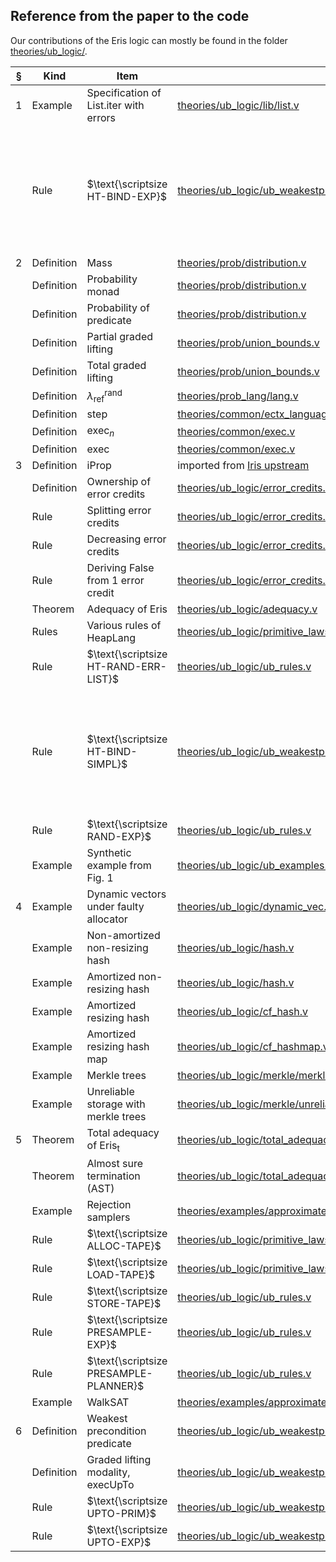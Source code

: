 
## Reference from the paper to the code

Our contributions of the Eris logic can mostly be found in the folder [theories/ub_logic/](theories/ub_logic/).

| § | Kind       | Item                                   | Coq file                                                                        | Name                       | Note                                                                                     |
|---|------------|----------------------------------------|---------------------------------------------------------------------------------|----------------------------|------------------------------------------------------------------------------------------|
| 1 | Example    | Specification of List.iter with errors | [theories/ub_logic/lib/list.v]                                                  | `wp_list_iter_err1`        |                                                                                          |
|   | Rule       | $\text{\scriptsize HT-BIND-EXP}$       | [theories/ub_logic/ub_weakestpre.v]                                             | `ub_wp_bind`               | We present a noraml bind rule, which can be instantiated easily to include error credits |
| 2 | Definition | Mass                                   | [theories/prob/distribution.v]                                                  | `distr`                    |                                                                                          |
|   | Definition | Probability monad                      | [theories/prob/distribution.v]                                                  | `dret_id_right`, etc       |                                                                                          |
|   | Definition | Probability of predicate               | [theories/prob/distribution.v]                                                  | `prob`                     |                                                                                          |
|   | Definition | Partial graded lifting                 | [theories/prob/union_bounds.v]                                                  | `ub_lift`                  |                                                                                          |
|   | Definition | Total graded lifting                   | [theories/prob/union_bounds.v]                                                  | `total_ub_lift`            |                                                                                          |
|   | Definition | $\lambda^\text{rand}_\text{ref}$       | [theories/prob_lang/lang.v]                                                     | Whole file                 |                                                                                          |
|   | Definition | step                                   | [theories/common/ectx_language.v]                                               | `prim_step`                |                                                                                          |
|   | Definition | $\text{exec}_n$                        | [theories/common/exec.v]                                                        | `exec`                     |                                                                                          |
|   | Definition | $\text{exec}$                          | [theories/common/exec.v]                                                        | `lim_exec_val`             |                                                                                          |
| 3 | Definition | iProp                                  | imported from [Iris upstream]                                                   | `iProp`                    |                                                                                          |
|   | Definition | Ownership of error credits             | [theories/ub_logic/error_credits.v]                                             | `ec`                       |                                                                                          |
|   | Rule       | Splitting error credits                | [theories/ub_logic/error_credits.v]                                             | `ec_split`                 |                                                                                          |
|   | Rule       | Decreasing error credits               | [theories/ub_logic/error_credits.v]                                             | `ec_weaken`                |                                                                                          |
|   | Rule       | Deriving False from 1 error credit     | [theories/ub_logic/error_credits.v]                                             | `ec_spend`                 |                                                                                          |
|   | Theorem    | Adequacy of Eris                       | [theories/ub_logic/adequacy.v]                                                  | `wp_union_bound_lim`       |                                                                                          |
|   | Rules      | Various rules of HeapLang              | [theories/ub_logic/primitive_laws.v]                                            | `wp_load` etc.             |                                                                                          |
|   | Rule       | $\text{\scriptsize HT-RAND-ERR-LIST}$  | [theories/ub_logic/ub_rules.v]                                                  | `wp_rand_err_list_nat`     |                                                                                          |
|   | Rule       | $\text{\scriptsize HT-BIND-SIMPL}$     | [theories/ub_logic/ub_weakestpre.v]                                             | `ub_wp_bind`               | We present a noraml bind rule, which can be instantiated easily to include error credits |
|   | Rule       | $\text{\scriptsize RAND-EXP}$          | [theories/ub_logic/ub_rules.v]                                                  | `wp_couple_rand_adv_comp1` |                                                                                          |
|   | Example    | Synthetic example from Fig. 1          | [theories/ub_logic/ub_examples.v]                                               | Section `test`             |                                                                                          |
| 4 | Example    | Dynamic vectors under faulty allocator | [theories/ub_logic/dynamic_vec.v]                                               |                            |                                                                                          |
|   | Example    | Non-amortized non-resizing hash        | [theories/ub_logic/hash.v]                                                      | Section `simple_bit_hash`  |                                                                                          |
|   | Example    | Amortized non-resizing hash            | [theories/ub_logic/hash.v]                                                      | Section `amortized_hash`   |                                                                                          |
|   | Example    | Amortized resizing hash                | [theories/ub_logic/cf_hash.v]                                                   |                            |                                                                                          |
|   | Example    | Amortized resizing hash map            | [theories/ub_logic/cf_hashmap.v]                                                |                            |                                                                                          |
|   | Example    | Merkle trees                           | [theories/ub_logic/merkle/merkle_tree.v]                                        |                            |                                                                                          |
|   | Example    | Unreliable storage with merkle trees   | [theories/ub_logic/merkle/unreliable.v]                                         |                            |                                                                                          |
| 5 | Theorem    | Total adequacy of Eris<sub>t</sub>     | [theories/ub_logic/total_adequacy.v]                                            | `twp_total_ub_lift`        |                                                                                          |
|   | Theorem    | Almost sure termination (AST)          | [theories/ub_logic/total_adequacy.v]                                            | `twp_total_ub_lift_limit`  |                                                                                          |
|   | Example    | Rejection samplers                     | [theories/examples/approximate_samplers/approx_higherorder_rejection_sampler.v] |                            |                                                                                          |
|   | Rule       | $\text{\scriptsize ALLOC-TAPE}$        | [theories/ub_logic/primitive_laws.v]                                            | `wp_alloc_tape`            |                                                                                          |
|   | Rule       | $\text{\scriptsize LOAD-TAPE}$         | [theories/ub_logic/primitive_laws.v]                                            | `wp_rand_tape`             |                                                                                          |
|   | Rule       | $\text{\scriptsize STORE-TAPE}$        | [theories/ub_logic/ub_rules.v]                                                  | `wp_presample`             |                                                                                          |
|   | Rule       | $\text{\scriptsize PRESAMPLE-EXP}$     | [theories/ub_logic/ub_rules.v]                                                  | `wp_presample_adv_comp`    |                                                                                          |
|   | Rule       | $\text{\scriptsize PRESAMPLE-PLANNER}$ | [theories/ub_logic/ub_rules.v]                                                  | `presample_planner`        |                                                                                          |
|   | Example    | WalkSAT                                | [theories/examples/approximate_samplers/approx_walkSAT.v]                       |                            |                                                                                          |
| 6 | Definition | Weakest precondition predicate         | [theories/ub_logic/ub_weakestpre.v]                                             | `ub_wp_pre`                |                                                                                          |
|   | Definition | Graded lifting modality, execUpTo      | [theories/ub_logic/ub_weakestpre.v]                                             | `exec_ub_pre`              |                                                                                          |
|   | Rule       | $\text{\scriptsize UPTO-PRIM}$         | [theories/ub_logic/ub_weakestpre.v]                                             | `exec_ub_prim_step`        |                                                                                          |
|   | Rule       | $\text{\scriptsize UPTO-EXP}$          | [theories/ub_logic/ub_weakestpre.v]                                             | `exec_ub_adv_comp`         |                                                                                          |
	
	
	
[theories/ub_logic/lib/list.v]: theories/ub_logic/lib/list.v
[theories/ub_logic/ub_weakestpre.v]: theories/ub_logic/ub_weakestpre.v 
[theories/prob/distribution.v]: theories/prob/distribution.v 
[theories/prob/union_bounds.v]: theories/prob/union_bounds.v 
[theories/prob_lang/lang.v]: theories/prob_lang/lang.v
[theories/common/ectx_language.v]: theories/common/ectx_language.v
[theories/common/exec.v]: theories/common/exec.v
[theories/ub_logic/error_credits.v]: theories/ub_logic/error_credits.v
[theories/ub_logic/adequacy.v]: theories/ub_logic/adequacy.v
[theories/ub_logic/primitive_laws.v]: theories/ub_logic/primitive_laws.v
[theories/ub_logic/ub_rules.v]: theories/ub_logic/ub_rules.v
[theories/ub_logic/ub_examples.v]: theories/ub_logic/ub_examples.v
[theories/ub_logic/dynamic_vec.v]: theories/ub_logic/dynamic_vec.v
[theories/ub_logic/hash.v]: theories/ub_logic/hash.v
[theories/ub_logic/cf_hash.v]: theories/ub_logic/cf_hash.v
[theories/ub_logic/cf_hashmap.v]: theories/ub_logic/cf_hashmap.v
[theories/ub_logic/merkle/merkle_tree.v]: theories/ub_logic/merkle/merkle_tree.v
[theories/ub_logic/merkle/unreliable.v]: theories/ub_logic/merkle/unreliable.v
[theories/ub_logic/total_adequacy.v]: theories/ub_logic/total_adequacy.v
[theories/examples/approximate_samplers/approx_walkSAT.v]: theories/examples/approximate_samplers/approx_walkSAT.v
[theories/examples/approximate_samplers/approx_higherorder_rejection_sampler.v]: theories/examples/approximate_samplers/approx_higherorder_rejection_sampler.v




[iris upstream]: https://gitlab.mpi-sws.org/iris/iris/-/blob/master/iris/base_logic/lib/iprop.v
